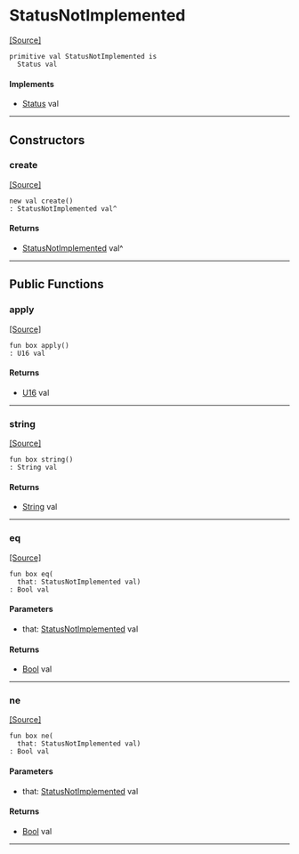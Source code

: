 # StatusNotImplemented
<span class="source-link">[[Source]](src/http_server/status.md#L141)</span>
```pony
primitive val StatusNotImplemented is
  Status val
```

#### Implements

* [Status](http_server-Status.md) val

---

## Constructors

### create
<span class="source-link">[[Source]](src/http_server/status.md#L141)</span>


```pony
new val create()
: StatusNotImplemented val^
```

#### Returns

* [StatusNotImplemented](http_server-StatusNotImplemented.md) val^

---

## Public Functions

### apply
<span class="source-link">[[Source]](src/http_server/status.md#L142)</span>


```pony
fun box apply()
: U16 val
```

#### Returns

* [U16](builtin-U16.md) val

---

### string
<span class="source-link">[[Source]](src/http_server/status.md#L143)</span>


```pony
fun box string()
: String val
```

#### Returns

* [String](builtin-String.md) val

---

### eq
<span class="source-link">[[Source]](src/http_server/status.md#L142)</span>


```pony
fun box eq(
  that: StatusNotImplemented val)
: Bool val
```
#### Parameters

*   that: [StatusNotImplemented](http_server-StatusNotImplemented.md) val

#### Returns

* [Bool](builtin-Bool.md) val

---

### ne
<span class="source-link">[[Source]](src/http_server/status.md#L142)</span>


```pony
fun box ne(
  that: StatusNotImplemented val)
: Bool val
```
#### Parameters

*   that: [StatusNotImplemented](http_server-StatusNotImplemented.md) val

#### Returns

* [Bool](builtin-Bool.md) val

---

